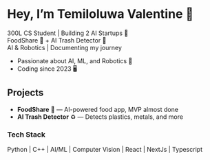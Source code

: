 # Hey, I’m Temiloluwa Valentine 👋
300L CS Student | Building 2 AI Startups 🚀  
FoodShare 🍴 + AI Trash Detector 🤖  
AI & Robotics | Documenting my journey

- Passionate about AI, ML, and Robotics 🤖
- Coding since 2023 🖥️
  
## Projects
- **FoodShare** 🍴 — AI-powered food app, MVP almost done
- **AI Trash Detector** ♻️ — Detects plastics, metals, and more
  
### Tech Stack
Python | C++ | AI/ML | Computer Vision | React | NextJs | Typescript


